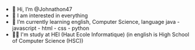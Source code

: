 - 👋 Hi, I’m @Johnathon47
- 👀 I am interested in everything
- 🌱 I’m currently learning english, Computer Science, language java - javascript - html - css - python
- 👨‍🎓 I'm study at HEI (Haut Ecole Informatique) (in english is High School of Computer Science (HSC))

<!---
Johnathon47/Johnathon47 is a ✨ special ✨ repository because its `README.md` (this file) appears on your GitHub profile.
You can click the Preview link to take a look at your changes.
--->
